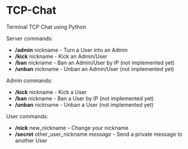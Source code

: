 # TCP-Chat
Terminal TCP Chat using Python

Server commands:
* **/admin** nickname - Turn a User into an Admin
* **/kick** nickname - Kick an Admin/User
* **/ban** nickname - Ban an Admin/User by IP (not implemented yet)
* **/unban** nickname - Unban an Admin/User (not implemented yet)

Admin commands:
* **/kick** nickname - Kick a User
* **/ban** nickname - Ban a User by IP (not implemented yet)
* **/unban** nickname - Unban a User (not implemented yet)


User commands:
* **/nick** new_nickname - Change your nickname
* **/secret** other_user_nickname *message* - Send a private message to another User 